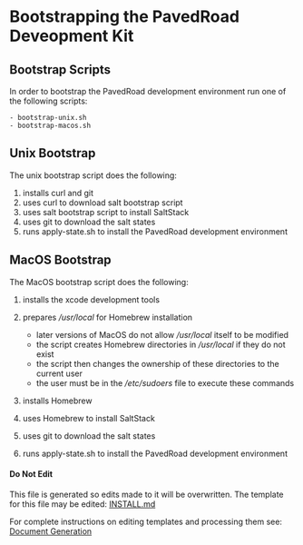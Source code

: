 # Bootstrapping the PavedRoad Deveopment Kit

## Bootstrap Scripts

In order to bootstrap the PavedRoad development environment
run one of the following scripts:

    - bootstrap-unix.sh
    - bootstrap-macos.sh

## Unix Bootstrap

The unix bootstrap script does the following:

1) installs curl and git
2) uses curl to download salt bootstrap script
3) uses salt bootstrap script to install SaltStack
4) uses git to download the salt states
5) runs apply-state.sh to install the PavedRoad development environment

## MacOS Bootstrap

The MacOS bootstrap script does the following:

1) installs the xcode development tools
2) prepares _/usr/local_ for Homebrew installation

   * later versions of MacOS do not allow _/usr/local_ itself to be modified
   * the script creates Homebrew directories in _/usr/local_ if they do not exist
   * the script then changes the ownership of these directories to the current user
   * the user must be in the _/etc/sudoers_ file to execute these commands
3) installs Homebrew
4) uses Homebrew to install SaltStack
5) uses git to download the salt states
6) runs apply-state.sh to install the PavedRoad development environment

#### Do Not Edit
This file is generated so edits made to it will be overwritten.
The template for this file may be edited:
[INSTALL.md](/assets/templates/salt/INSTALL.md)

For complete instructions on editing templates and processing them see:
[Document Generation](/assets/README.md)

